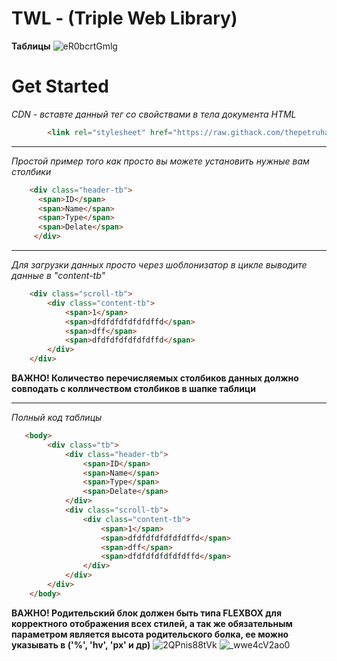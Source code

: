 # TWL - (Triple Web Library)

**Таблицы**
![eR0bcrtGmlg](https://user-images.githubusercontent.com/50780255/132317499-7eb4ef2e-6732-4c1b-bba3-6bb195e69b70.jpg)

# Get Started
*CDN - вставте данный тег со свойствами в тела документа HTML* 
```html
        <link rel="stylesheet" href="https://raw.githack.com/thepetruha/TWL/main/style.css">
```
____

*Простой пример того как просто вы можете установить нужные вам столбики*
```html
    <div class="header-tb">
      <span>ID</span>
      <span>Name</span>
      <span>Type</span>
      <span>Delate</span>
     </div>
```
____
*Для загрузки данных просто через шоблонизатор в цикле выводите данные в "content-tb"*
```html
    <div class="scroll-tb">
        <div class="content-tb">
            <span>1</span>
            <span>dfdfdfdfdfdfdffd</span>
            <span>dff</span>
            <span>dfdfdfdfdfdfdffd</span>
        </div>
    </div>
```
__ВАЖНО! Количество перечисляемых столбиков данных должно совподать с колличеством столбиков в шапке таблици__
____
*Полный код таблицы*
```html 
   <body>
        <div class="tb">
            <div class="header-tb">
                <span>ID</span>
                <span>Name</span>
                <span>Type</span>
                <span>Delate</span>
            </div>
            <div class="scroll-tb">
                <div class="content-tb">
                    <span>1</span>
                    <span>dfdfdfdfdfdfdffd</span>
                    <span>dff</span>
                    <span>dfdfdfdfdfdfdffd</span>
                </div>
            </div>
        </div>
    </body>
```
__ВАЖНО! Родительский блок должен быть типа FLEXBOX для корректного отображения всех стилей, а так же обязательным параметром является высота родительского болка, ее можно указывать в ('%', 'hv', 'px' и др)__
![2QPnis88tVk](https://user-images.githubusercontent.com/50780255/132330180-606abf4d-9b7a-42a7-864f-8f97c0fe2bd2.jpg)
![_wwe4cV2ao0](https://user-images.githubusercontent.com/50780255/132329980-70915cfd-6405-4ace-b20c-fdc5b9b7ffb5.jpg)

